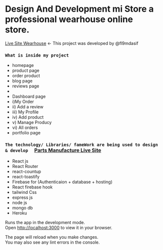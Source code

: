 # Design And Development mi Store a professional wearhouse online store.

[Live Site Wearhouse](https://cycle-parts-hut.web.app/) <- This project was developed by @fl9mdasif

### `What is inside my project`
* homepage
* product page
* order product
* blog page
* reviews page
* 
* Dashboard page
* i)My Order
* ii) Add a review
* iii) My Profile
* iv) Add product
* v) Manage Producy
* vi) All orders
* portfolio page




### `The technology/ Libraries/ fameWork are being used to design & develop  ` [Parts Manufacture Live Site](https://cycle-parts-hut.web.app/)

* React js 
* React Router
* react-countup
* react-toastify
* Firebase for (Authenticaion + database + hosting)
* React firebase hook
* tailwind Css 
* express js 
* node js 
* mongo db 
* Heroku 


Runs the app in the development mode.\
Open [http://localhost:3000](http://localhost:3000) to view it in your browser.

The page will reload when you make changes.\
You may also see any lint errors in the console.
